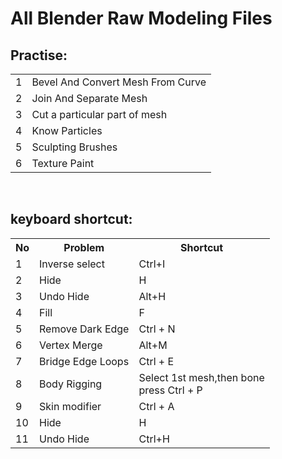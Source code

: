 # All Blender Raw Modeling Files

<h2>Practise:</h2>
<table>
	<tr>
		<td> 1 </td>
		<td> Bevel And Convert Mesh From Curve </td>
	</tr>
	<tr>
		<td> 2 </td>
		<td>Join And Separate Mesh</td>
	</tr>
	<tr>
		<td> 3 </td>
		<td> Cut a particular part of mesh </td>
	</tr>
	<tr>
		<td> 4 </td>
		<td> Know Particles </td>
	</tr>	
	<tr>
		<td> 5 </td>
		<td> Sculpting Brushes </td>
	</tr>
	<tr>
		<td> 6 </td>
		<td> Texture Paint </td>
	</tr>
</table>


<br> 
<h2>keyboard shortcut:</h2>
<table>
  <tr>
	  <th> No </th>
	  <th> Problem </th>
	  <th> Shortcut </th>
  </tr>

  <tr>
  	<td> 1 </td>
  	<td> Inverse select </td>
  	<td> Ctrl+I </td>
  </tr>

  <tr>
  	<td> 2 </td>
  	<td> Hide </td>
  	<td> H </td>
  </tr>

  <tr>
  	<td> 3 </td>
  	<td> Undo Hide </td>
  	<td> Alt+H </td>
  </tr>

  <tr>
  	<td> 4 </td>
  	<td> Fill </td>
  	<td> F </td>
  </tr>

  <tr>
  	<td> 5 </td>
  	<td> Remove Dark Edge </td>
  	<td> Ctrl + N </td>
  </tr>
  
 <tr>
  	<td> 6 </td>
  	<td> Vertex Merge </td>
  	<td> Alt+M </td>
  </tr>
  
   <tr>
  	<td> 7 </td>
  	<td> Bridge Edge Loops</td>
  	<td> Ctrl + E </td>
  </tr>
  
 <tr>
  	<td> 8 </td>
  	<td> Body Rigging</td>
  	<td> Select 1st mesh,then bone <br> press Ctrl + P </td>
  </tr>
   <tr>
  	<td> 9 </td>
  	<td> Skin modifier </td>
  	<td> Ctrl + A </td>
  </tr>
   <tr>
  	<td> 10 </td>
  	<td> Hide </td>
  	<td> H </td>
  </tr>
     <tr>
  	<td> 11 </td>
  	<td> Undo Hide </td>
  	<td> Ctrl+H </td>
  </tr>
</table>
